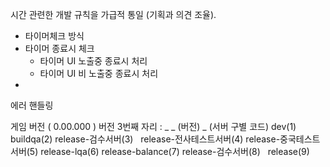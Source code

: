 
시간 관련한 개발 규칙을 가급적 통일 (기획과 의견 조율).
- 타이머체크 방식
- 타이머 종료시 체크
	 - 타이머 UI 노출중 종료시 처리
	 - 타이머 UI 비 노출중 종료시 처리
- 



에러 핸들링 



게임 버전 ( 0.00.000 )
버전 3번째 자리 : _ _ (버전) _ (서버 구별 코드)
dev(1)
buildqa(2)
	release-검수서버(3)  
	release-전사테스트서버(4)
	release-중국테스트서버(5)
	release-lqa(6)
	release-balance(7)
	release-검수서버(8)  
release(9)